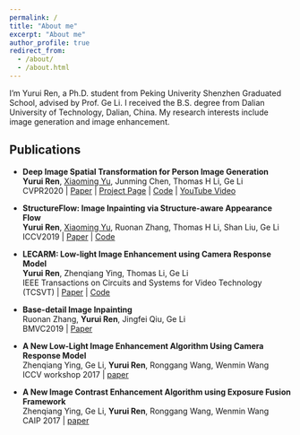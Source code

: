 ```yaml
---
permalink: /
title: "About me"
excerpt: "About me"
author_profile: true
redirect_from: 
  - /about/
  - /about.html
---
```


I’m Yurui Ren, a Ph.D. student from Peking Univerity Shenzhen Graduated School, advised by Prof. Ge Li. I received the B.S. degree from Dalian University of Technology, Dalian, China. My research interests include image generation and image enhancement.

<!-- A data-driven personal website -->

## Publications

- **Deep Image Spatial Transformation for Person Image Generation** <br> **Yurui Ren**, [Xiaoming Yu](https://xiaoming-yu.github.io), Junming Chen, Thomas H Li, Ge Li <br> CVPR2020 \| [Paper](https://arxiv.org/pdf/2003.00696.pdf) \| [Project Page](https://renyurui.github.io/GFLA-web) \| [Code](https://github.com/RenYurui/Global-Flow-Local-Attention) \| [YouTube Video](https://www.youtube.com/watch?v=Ju0hBzCwsyU)


- **StructureFlow: Image Inpainting via Structure-aware Appearance Flow** <br> **Yurui Ren**, [Xiaoming Yu](https://xiaoming-yu.github.io), Ruonan Zhang, Thomas H Li, Shan Liu, Ge Li <br> ICCV2019 \| [Paper](https://arxiv.org/pdf/1908.03852.pdf) \| [Code](https://github.com/RenYurui/StructureFlow)

- **LECARM: Low-light Image Enhancement using Camera Response Model** <br> **Yurui Ren**, Zhenqiang Ying, Thomas Li, Ge Li <br> IEEE Transactions on Circuits and Systems for Video Technology (TCSVT) \| [Paper](https://ieeexplore.ieee.org/abstract/document/8340778) \| [Code](https://github.com/RenYurui/LECARM)

- **Base-detail Image Inpainting** <br> Ruonan Zhang, **Yurui Ren**, Jingfei Qiu, Ge Li <br> BMVC2019 \| [Paper](https://bmvc2019.org/wp-content/uploads/papers/1116-paper.pdf) 

- **A New Low-Light Image Enhancement Algorithm Using Camera Response Model** <br> Zhenqiang Ying, Ge Li, **Yurui Ren**, Ronggang Wang, Wenmin Wang <br> ICCV workshop 2017 \| [paper](http://openaccess.thecvf.com/content_ICCV_2017_workshops/papers/w43/Ying_A_New_Low-Light_ICCV_2017_paper.pdf)

- **A New Image Contrast Enhancement Algorithm using Exposure Fusion Framework** <br> Zhenqiang Ying, Ge Li, **Yurui Ren**, Ronggang Wang, Wenmin Wang <br> CAIP 2017 \| [paper](https://link.springer.com/chapter/10.1007/978-3-319-64698-5_4) 

